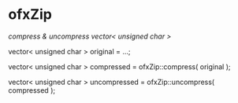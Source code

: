 ofxZip
======

*compress & uncompress vector< unsigned char >*


vector< unsigned char > original = ...;

vector< unsigned char > compressed = ofxZip::compress( original );

vector< unsigned char > uncompressed = ofxZip::uncompress( compressed );


